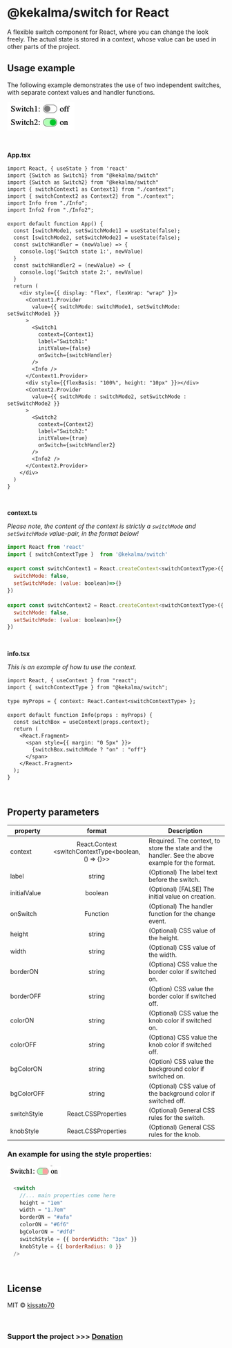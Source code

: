 # @kekalma/switch for React

A flexible switch component for React, where you can change the look freely. The actual state is stored in a context, whose value can be used in other parts of the project.

## Usage example

The following example demonstrates the use of two independent switches, with separate context values and handler functions.
<br>  

![switch](./example_images/switch2.jpg)  

<br>

__App.tsx__

```tsx
import React, { useState } from 'react'
import {Switch as Switch1} from "@kekalma/switch"
import {Switch as Switch2} from "@kekalma/switch"
import { switchContext1 as Context1} from "./context";
import { switchContext2 as Context2} from "./context";
import Info from "./Info";
import Info2 from "./Info2";

export default function App() {
  const [switchMode1, setSwitchMode1] = useState(false);
  const [switchMode2, setSwitchMode2] = useState(false);
  const switchHandler = (newValue) => {
    console.log('Switch state 1:', newValue)
  }
  const switchHandler2 = (newValue) => {
    console.log('Switch state 2:', newValue)
  }
  return (
    <div style={{ display: "flex", flexWrap: "wrap" }}>
      <Context1.Provider 
        value={{ switchMode: switchMode1, setSwitchMode: setSwitchMode1 }}
      >
        <Switch1
          context={Context1}
          label="Switch1:"
          initValue={false}
          onSwitch={switchHandler}
        />
        <Info />
      </Context1.Provider>
      <div style={{flexBasis: "100%", height: "10px" }}></div>
      <Context2.Provider 
        value={{ switchMode : switchMode2, setSwitchMode : setSwitchMode2 }}
      >
        <Switch2
          context={Context2}
          label="Switch2:"
          initValue={true}
          onSwitch={switchHandler2}
        />
        <Info2 />
      </Context2.Provider>
    </div>
  )
}
```  

<br>

__context.ts__  

_Please note, the content of the context is strictly a `switchMode` and `setSwitchMode` value-pair, in the format below!_  

```javascript
import React from 'react'
import { switchContextType }  from '@kekalma/switch'

export const switchContext1 = React.createContext<switchContextType>({
  switchMode: false,
  setSwitchMode: (value: boolean)=>{}
})

export const switchContext2 = React.createContext<switchContextType>({
  switchMode: false,
  setSwitchMode: (value: boolean)=>{}
})
```  

<br>

__info.tsx__

_This is an example of how tu use the context._

```tsx
import React, { useContext } from "react";
import { switchContextType } from "@kekalma/switch";

type myProps = { context: React.Context<switchContextType> };

export default function Info(props : myProps) {
  const switchBox = useContext(props.context);
  return (
    <React.Fragment>
      <span style={{ margin: "0 5px" }}>
        {switchBox.switchMode ? "on" : "off"}
      </span>
    </React.Fragment>
  );
}
```

<br>

## Property parameters
|property|format|Description|
|---|:---:|---|
| context| React.Context<br><switchContextType<boolean, () => {}>> | Required. The context, to store the state and the handler. See the above example for the format. |
|label|string|(Optional) The label text before the switch.|
|initialValue|boolean|(Optional) [FALSE] The initial value on creation.|
|onSwitch|Function|(Optional) The handler function for the change event.|
|height|string|(Optional) CSS value of the height.| 
|width|string|(Optional) CSS value of the width.| 
|borderON|string|(Optiona) CSS value  the border color if switched on.| 
|borderOFF|string|(Option) CSS value  the border color if switched off.| 
|colorON|string|(Optional) CSS value  the knob color if switched on.| 
|colorOFF|string|(Optiona) CSS value  the knob color if switched off.| 
|bgColorON|string|(Option) CSS value  the background color if switched on.| 
|bgColorOFF|string|(Optional) CSS value of the background color if switched off.|
|switchStyle|React.CSSProperties|(Optional) General CSS rules for the switch.|
|knobStyle|React.CSSProperties|(Optional) General CSS rules for the knob.|


### __An example for using the style properties:__

![switch_modified](./example_images/switch_modified.jpg)

```js
  <switch 
    //... main properties come here
    height = "1em"
    width = "1.7em"
    borderON = "#afa"
    colorON = "#6f6"
    bgColorON = "#dfd"
    switchStyle = {{ borderWidth: "3px" }}
    knobStyle = {{ borderRadius: 0 }}
  />
```


<br>



## License

MIT © [kissato70](https://github.com/kissato70)

<br>  

### Support the project >>> [Donation](https://bit.ly/kissato70_paypal_donate)